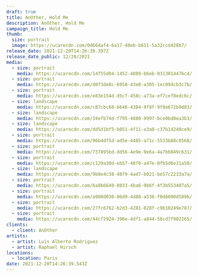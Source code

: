 ```yaml
---
draft: true
title: AnOther, Hold Me
description: AnOther, Hold Me
campaign_title: Hold Me
thumb:
  size: portrait
  image: https://ucarecdn.com/0d664af4-6a17-48eb-b611-5a32ccd428b7/
release_date: 2021-12-20T14:26:39.397Z
release_date_public: 12/20/2021
media:
  - size: portrait
    media: https://ucarecdn.com/14f55d04-1452-4089-b6eb-0313014476c4/
  - size: portrait
    media: https://ucarecdn.com/d0f3de8c-6958-43e8-a305-1ec094cb3c7b/
  - size: portrait
    media: https://ucarecdn.com/e83e154d-d5cf-458c-a73a-ef7cef8edc6c/
  - size: landscape
    media: https://ucarecdn.com/c87cbc68-6646-4384-9f8f-9f8e672b9d83/
  - size: landscape
    media: https://ucarecdn.com/34efb74d-f795-4880-9997-bce0bd8ea3b3/
  - size: landscape
    media: https://ucarecdn.com/dd5d1bf5-b051-4f11-a3a0-c37b1d240ce9/
  - size: portrait
    media: https://ucarecdn.com/96b4df5d-ad5e-4485-a71c-5533b88c8568/
  - size: portrait
    media: https://ucarecdn.com/737895bd-dd56-4e9e-9e6a-4a7b6849c631/
  - size: portrait
    media: https://ucarecdn.com/c129a30d-eb57-48f0-a47e-0fb5d6e31a50/
  - size: landscape
    media: https://ucarecdn.com/9b8e4c38-48f9-4ad7-b021-be57c2233a7a/
  - size: portrait
    media: https://ucarecdn.com/6a8b6640-8033-4ba6-9b6f-4f3b553407a5/
  - size: portrait
    media: https://ucarecdn.com/a980d030-06d9-4d88-a536-f0d6090d589b/
  - size: portrait
    media: https://ucarecdn.com/27fc6762-b2d3-4281-828f-c9b10249e787/
  - size: portrait
    media: https://ucarecdn.com/44cf2924-396e-4df1-a844-58cd7f902265/
clients:
  - client: AnOther
artists:
  - artist: Luis Alberto Rodriguez
  - artist: Raphael Hirsch
locations:
  - location: Paris
date: 2021-12-20T14:26:39.543Z
---
```

